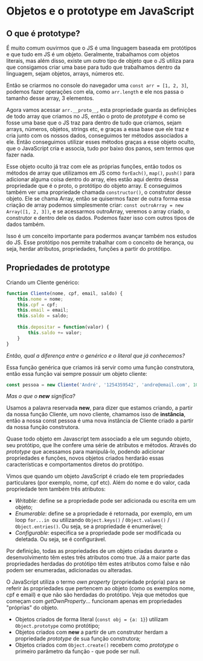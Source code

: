 # Objetos e o prototype em JavaScript

## O que é prototype?

É muito comum ouvirmos que o JS é uma linguagem baseada em protótipos e que tudo em JS é um objeto. Geralmente, trabalhamos com objetos literais, mas além disso, existe um outro tipo de objeto que o JS utiliza para que consigamos criar uma base para tudo que trabalhamos dentro da linguagem, sejam objetos, arrays, números etc.

Então se criarmos no console do navegador uma `const arr = [1, 2, 3]`, podemos fazer operações com ela, como `arr.length` e ele nos passa o tamanho desse array, 3 elementos.

Agora vamos acessar `arr.__proto__`, esta propriedade guarda as definições de todo array que criamos no JS, então o proto de *prototype* é como se fosse uma base que o JS traz para dentro de tudo que criamos, sejam arrays, números, objetos, strings etc, e graças a essa base que ele traz e cria junto com os nossos dados, conseguimos ter métodos associados a ele. Então conseguimos utilizar esses métodos graças a esse objeto oculto, que o JavaScript cria e associa, tudo por baixo dos panos, sem termos que fazer nada.

Esse objeto oculto já traz com ele as próprias funções, então todos os métodos de array que utilizamos em JS como `forEach()`, `map()`, `push()` para adicionar alguma coisa dentro do array, eles estão aqui dentro dessa propriedade que é o proto, o protótipo do objeto array. E conseguimos também ver uma propriedade chamada `constructor()`, o construtor desse objeto. Ele se chama Array, então se quisermos fazer de outra forma essa criação de array podemos simplesmente criar: `const outroArray = new Array([1, 2, 3])`, e se acessarmos outroArray, veremos o array criado, o construtor e dentro dele os dados. Podemos fazer isso com outros tipos de dados também.

Isso é um conceito importante para podermos avançar também nos estudos do JS. Esse protótipo nos permite trabalhar com o conceito de herança, ou seja, herdar atributos, propriedades, funções a partir do protótipo.

## Propriedades de prototype

Criando um Cliente genérico:

```js
function Cliente(nome, cpf, email, saldo) {
	this.nome = nome;
	this.cpf = cpf;
	this.email = email;
	this.saldo = saldo;
	
	this.depositar = function(valor) {
		this.saldo += valor;
	}
}
```

*Então, qual a diferença entre o genérico e o literal que já conhecemos?*

Essa função genérica que criamos irá servir como uma função construtora, então essa função vai sempre possuir um objeto cliente:

```js
const pessoa = new Cliente('André', '1254359542', 'andre@email.com', 100);
```

*Mas o que o **new** significa?*

Usamos a palavra reservada **new**, para dizer que estamos criando, a partir da nossa função Cliente, um novo cliente, chamamos isso de **instância**, então a nossa const pessoa é uma nova instância de Cliente criado a partir da nossa função construtora.

Quase todo objeto em Javascript tem associado a ele um segundo objeto, seu protótipo, que lhe confere uma série de atributos e métodos. Através do *prototype* que acessamos para manipulá-lo, podendo adicionar propriedades e funções, novos objetos criados herdarão essas características e comportamentos diretos do protótipo.

Vimos que quando um objeto JavaScript é criado ele tem propriedades particulares (por exemplo, nome, cpf etc). Além do nome e do valor, cada propriedade tem também três atributos:

- *Writable*: define se a propriedade pode ser adicionada ou escrita em um objeto;
- *Enumerable*: define se a propriedade é retornada, por exemplo, em um loop `for...in `ou utilizando `Object.keys()` / `Object.values()` / `Object.entries()`. Ou seja, se a propriedade é enumerável;
- *Configurable*: especifica se a propriedade pode ser modificada ou deletada. Ou seja, se é configurável.

Por definição, todas as propriedades de um objeto criadas durante o desenvolvimento têm estes três atributos como true. Já a maior parte das propriedades herdadas do protótipo têm estes atributos como false e não podem ser enumeradas, adicionadas ou alteradas.

O JavaScript utiliza o termo *own property* (propriedade própria) para se referir às propriedades que pertencem ao objeto (como os exemplos nome, cpf e email) e que não são herdadas do protótipo. Veja que métodos que começam com *getOwnProperty*… funcionam apenas em propriedades "próprias" do objeto. 

- Objetos criados de forma literal (`const obj = {a: 1}`) utilizam `Object.prototype` como protótipo; 
- Objetos criados com **new** a partir de um construtor herdam a propriedade *prototype* de sua função construtora; 
- Objetos criados com `Object.create()` recebem como *prototype* o primeiro parâmetro da função - que pode ser null.